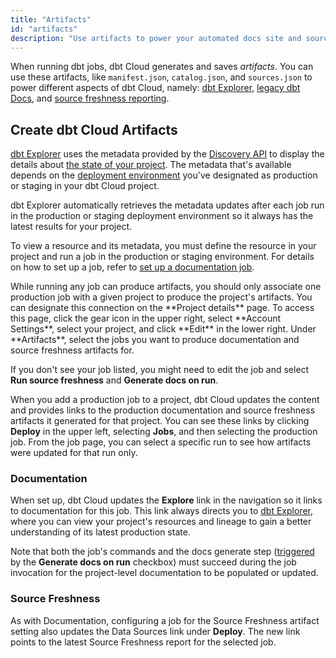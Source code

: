 ```yaml
---
title: "Artifacts"
id: "artifacts"
description: "Use artifacts to power your automated docs site and source freshness data." 
---
```


When running dbt jobs, dbt Cloud generates and saves *artifacts*. You can use these artifacts, like `manifest.json`, `catalog.json`, and `sources.json` to power different aspects of dbt Cloud, namely: [dbt Explorer](/docs/collaborate/explore-projects), [legacy dbt Docs](/docs/collaborate/legacy-dbt-docs), and [source freshness reporting](/docs/build/sources#snapshotting-source-data-freshness).

## Create dbt Cloud Artifacts

[dbt Explorer](/docs/collaborate/explore-projects) uses the metadata provided by the [Discovery API](/docs/dbt-cloud-apis/discovery-api) to display the details about [the state of your project](/docs/dbt-cloud-apis/project-state). The metadata that's available depends on the [deployment environment](/docs/deploy/deploy-environments) you've designated as production or staging in your dbt Cloud project.

dbt Explorer automatically retrieves the metadata updates after each job run in the production or staging deployment environment so it always has the latest results for your project.

To view a resource and its metadata, you must define the resource in your project and run a job in the production or staging environment. For details on how to set up a job, refer to [set up a documentation job](/docs/collaborate/set-up-doc-job).

<Expandable alt_header="For legacy dbt Docs">
While running any job can produce artifacts, you should only associate one production job with a given project to produce the project's artifacts. You can designate this connection on the **Project details** page. To access this page, click the gear icon in the upper right, select **Account Settings**, select your project, and click **Edit** in the lower right. Under **Artifacts**, select the jobs you want to produce documentation and source freshness artifacts for.

<Lightbox src="/img/docs/dbt-cloud/using-dbt-cloud/project-level-artifact-updated.png" width="70%" title="Configuring Artifacts"/>

If you don't see your job listed, you might need to edit the job and select **Run source freshness** and **Generate docs on run**.

<Lightbox src="/img/docs/dbt-cloud/using-dbt-cloud/edit-job-generate-artifacts.png" title="Editing the job to generate artifacts"/>

When you add a production job to a project, dbt Cloud updates the content and provides links to the production documentation and source freshness artifacts it generated for that project. You can see these links by clicking **Deploy** in the upper left, selecting **Jobs**, and then selecting the production job. From the job page, you can select a specific run to see how artifacts were updated for that run only.


</Expandable>

### Documentation

When set up, dbt Cloud updates the **Explore** link in the navigation so it links to documentation for this job. This link always directs you to [dbt Explorer](/docs/collaborate/explore-projects), where you can view your project's resources and lineage to gain a better understanding of its latest production state.

Note that both the job's commands and the docs generate step ([triggered](/docs/collaborate/set-up-doc-job) by the **Generate docs on run** checkbox) must succeed during the job invocation for the project-level documentation to be populated or updated.

### Source Freshness

As with Documentation, configuring a job for the Source Freshness artifact setting also updates the Data Sources link under **Deploy**. The new link points to the latest Source Freshness report for the selected job.

<Lightbox src="/img/docs/dbt-cloud/using-dbt-cloud/data-sources.png" title="A link to the latest source freshness snapshot for the selected job"/>
